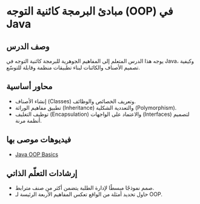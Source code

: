 # مبادئ البرمجة كائنية التوجه (OOP) في Java

## وصف الدرس
يوجه هذا الدرس المتعلم إلى المفاهيم الجوهرية للبرمجة كائنية التوجه في Java، وكيفية تصميم الأصناف والكائنات لبناء تطبيقات منظمة وقابلة للتوسّع.

## محاور أساسية
- إنشاء الأصناف (Classes) وتعريف الخصائص والوظائف.
- تطبيق مفاهيم الوراثة (Inheritance) والتعددية الشكلية (Polymorphism).
- توظيف التغليف (Encapsulation) والاعتماد على الواجهات (Interfaces) لتصميم أنظمة مرنة.

## فيديوهات موصى بها
- [Java OOP Basics](https://www.youtube.com/watch?v=A74TOX803D0)

## إرشادات التعلّم الذاتي
- صمم نموذجًا مبسطًا لإدارة الطلبة يتضمن أكثر من صنف مترابط.
- حاول تحديد أمثلة من الواقع تعكس المفاهيم الأربعة الرئيسة لـ OOP.
